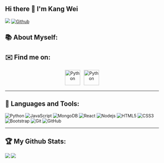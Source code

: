## Hi there 👋 I'm Kang Wei

![](https://visitor-badge.laobi.icu/badge?page_id=kangggwei.kangggwei) [![Github](https://img.shields.io/github/followers/kangggwei?label=Follow&style=social)](https://github.com/kangggwei)

## :books: About Myself:




## ✉️ Find me on:
<p align="center">
 <a href="https://linkedin.com/in/kang-wei-ong-24a450177" target="_blank" rel="noopener noreferrer"> <img src="https://cdn.jsdelivr.net/npm/simple-icons@v3/icons/linkedin.svg" alt="Python" height="50" style="vertical-align:top; margin:4px"></a>
 <a href="mailto:ongkangwei7@gmail.com"> <img src="https://cdn.jsdelivr.net/npm/simple-icons@v3/icons/gmail.svg" alt="Python" height="50" style="vertical-align:top; margin:4px"></a>
</p>
<hr />

## 🧰 Languages and Tools:
![Python](https://img.shields.io/badge/-Python-black?style=flat-square&logo=Python)
![JavaScript](https://img.shields.io/badge/-JavaScript-black?style=flat-square&logo=javascript)
![MongoDB](https://img.shields.io/badge/-MongoDB-black?style=flat-square&logo=mongodb)
![React](https://img.shields.io/badge/-React-black?style=flat-square&logo=react)
![Nodejs](https://img.shields.io/badge/-Nodejs-black?style=flat-square&logo=Node.js)
![HTML5](https://img.shields.io/badge/-HTML5-E34F26?style=flat-square&logo=html5&logoColor=white)
![CSS3](https://img.shields.io/badge/-CSS3-1572B6?style=flat-square&logo=css3)
![Bootstrap](https://img.shields.io/badge/-Bootstrap-563D7C?style=flat-square&logo=bootstrap)
![Git](https://img.shields.io/badge/-Git-black?style=flat-square&logo=git)
![GitHub](https://img.shields.io/badge/-GitHub-181717?style=flat-square&logo=github)

<hr />

## :trophy: My Github Stats:

<a href="https://github-readme-stats.vercel.app/api?username=kangggwei&hide_title=true&count_private=true&show_icons=true&theme=tokyonight">
  <img  align="left" src="https://github-readme-stats.vercel.app/api?username=kangggwei&hide_title=true&count_private=true&show_icons=true&theme=tokyonight" />
</a>
<a href="https://github-readme-stats.vercel.app/api/top-langs/?username=kangggwei&hide_title=true&theme=tokyonight">
  <img align="left" src="https://github-readme-stats.vercel.app/api/top-langs/?username=kangggwei&hide_title=true&theme=tokyonight" />
</a>

[linkedin]: https://linkedin.com/in/kang-wei-ong-24a450177
[mail]: mailto:ongkangwei7@gmail.com
